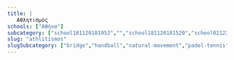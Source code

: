 ```yaml
---
title: |
   Αθλητισμός
schools: ["Αθήνα"]
subcategory: ["school181120181953","","school181120181520","school021220180027","school011220181451","school131120180710","school181120180753","school011220180320","school131120180920","school241120180334","school021220180724","school171120181339","school181120182022","school121120181632","school121120181451","school191120180948","school121120181646","school201120182120","school201120181227","","school231120180012","school231120180056","school121120181603","school011220181241","school121120181617","school181120180934","school011220181256","school181120181700","school011220181212","school131120181003","school021220180236","school011220181422","school231120181603","school251120181144","school171120181729","school251120180446","school181120182120","school221120181744","school131120181032","school191120180110","school021220180222","school221120182105","school211120181451","school231120181408","school171120181144","school241120180320","school161120181744","school181120180320","school161120181017","school241120181436","school181120181310","school251120181115","school191120181158","school021220182022","school021220182051","school201120180056","school131120182022","school161120180208","school221120181353","school251120181339","school231120181227","school201120182148","school221120181017","school221120180656","school131120182036","school161120181632","school251120181939","school171120181603","school241120181700","school191120181408","school231120180529","school181120180124","school181120181617","school171120180334","school171120180222","school181120181451","school181120181129","school201120182358","school191120181758","school251120181310","school171120181827","school201120180836","school231120180808","school211120181632","school221120181100","school251120181129","school151120182120","school151120182134","school201120182232","school211120181505","school231120181017","school231120180905","school181120180110","school231120181422","school151120181256","school021220181939","school151120182217","school231120181046","school171120181408","school251120181729","school221120180110","school161120181256","school121120181700","school131120181017","school171120181158","school161120181646","school211120181256","school221120180124","school181120182358","school021220182203","school021220182315","school021220182246","school271120180208","school021220182300","school021220182217","school021220182329","school021220182232","school271120180139","school191120181715","school151120182300","school231120180948","school201120180656","school241120181505","school221120180822","school021220180334","school271120180334","school271120180305","school161120180641","school241120180348","school181120181324","school211120180612","school201120180027","school121120181715","school121120181520","school181120180305","school191120181451","school181120181758","school021220182148","school151120181939","school021220182134","school251120182051","school011220181953","school211120181715","school171120180139","school021220181603","school021220181841","school021220181812","school021220181744","school021220181758","school021220181729","school021220181827","school021220181700","school021220181632","school021220181617","school021220181910","school021220181856","school021220181548","school121120181812","school121120181827","school121120181841","school121120181856","school121120181910","school131120182105","school131120182120","school151120182232","school171120180417","school021220181212","school021220180808","school021220181144","school021220181046","school021220181115","school021220181100","school021220181129","school021220181017","school021220181158","school021220181003","school021220180905","school021220181241","school021220180851","school021220180836","school021220180934","school021220180948","school021220181256","school021220180822","school021220181227","school021220180753","school021220181032","school221120182344","school191120182300","school231120180656","school121120181548","school221120182022","school151120181100","school131120181603","school131120180934","school171120181520","school131120180905","school181120180417","school151120182008"]
slug: "athlitismos"
slugSubcategory: ["bridge","handball","natural-movement","padel-tennis","ping-pong","tennis","volley","anarixisi","gymnastics-rithmiki","kithara","rowing","fencing","wrestling","parkour","cycling","football","stivos","texniki-kolimvisi","toxovolia","polo","sigxronismeni-kolimvisi","badminton","shooting","lifting","beachvolley"]
---
```




